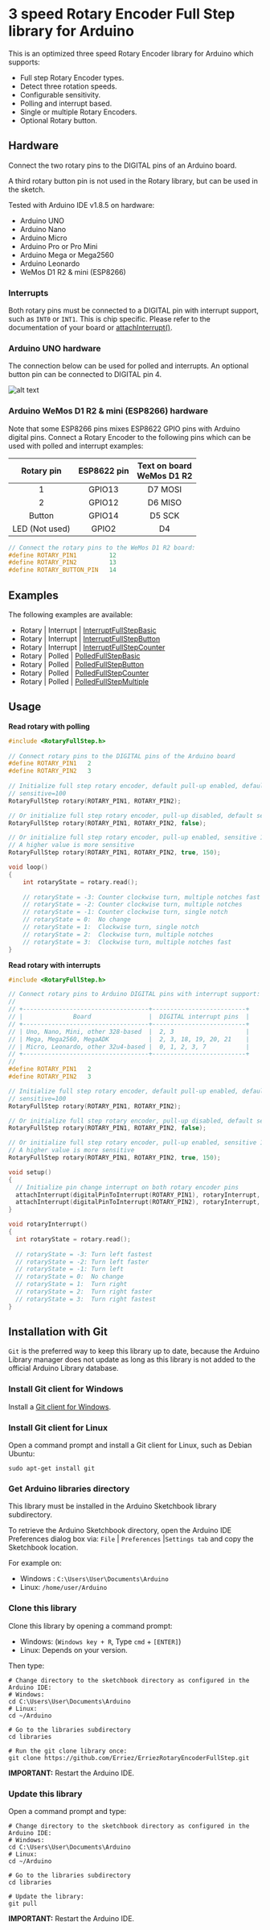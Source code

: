 # 3 speed Rotary Encoder Full Step library for Arduino

This is an optimized three speed Rotary Encoder library for Arduino which supports:

* Full step Rotary Encoder types.
* Detect three rotation speeds.
* Configurable sensitivity.
* Polling and interrupt based.
* Single or multiple Rotary Encoders.
* Optional Rotary button.

## Hardware
Connect the two rotary pins to the DIGITAL pins of an Arduino board.

A third rotary button pin is not used in the Rotary library, but can be used in the sketch.

Tested with Arduino IDE v1.8.5 on hardware:

* Arduino UNO
* Arduino Nano
* Arduino Micro
* Arduino Pro or Pro Mini
* Arduino Mega or Mega2560
* Arduino Leonardo
* WeMos D1 R2 & mini (ESP8266)

### Interrupts

Both rotary pins must be connected to a DIGITAL pin with interrupt support, such as `INT0` or `INT1`. This is chip specific. Please refer to the documentation of your board or [attachInterrupt()](https://www.arduino.cc/reference/en/language/functions/external-interrupts/attachinterrupt/).

### Arduino UNO hardware

The connection below can be used for polled and interrupts. An optional button pin can be connected to DIGITAL pin 4.

![alt text](https://raw.githubusercontent.com/Erriez/ArduinoLibraryRotary/master/extras/FritzingRotary.png "3-pin Rotary Encoder Arduino connection")

### Arduino WeMos D1 R2 & mini (ESP8266) hardware

Note that some ESP8266 pins mixes ESP8622 GPIO pins with Arduino digital pins. Connect a Rotary Encoder to the following pins which can be used with polled and interrupt examples:

|   Rotary pin   | ESP8622 pin | Text on board<br />WeMos D1 R2 |
| :------------: | :---------: | :----------------------------: |
|       1        |   GPIO13    |            D7 MOSI             |
|       2        |   GPIO12    |            D6 MISO             |
|     Button     |   GPIO14    |             D5 SCK             |
| LED (Not used) |    GPIO2    |               D4               |

```c++
// Connect the rotary pins to the WeMos D1 R2 board:
#define ROTARY_PIN1         12
#define ROTARY_PIN2         13
#define ROTARY_BUTTON_PIN   14
```



## Examples

The following examples are available:
* Rotary | Interrupt | [InterruptFullStepBasic](https://github.com/Erriez/ArduinoLibraryRotary/blob/master/examples/Interrupt/InterruptFullStepBasic/InterruptFullStepBasic.ino)
* Rotary | Interrupt | [InterruptFullStepButton](https://github.com/Erriez/ArduinoLibraryRotary/blob/master/examples/Interrupt/InterruptFullStepButton/InterruptFullStepButton.ino)
* Rotary | Interrupt | [InterruptFullStepCounter](https://github.com/Erriez/ArduinoLibraryRotary/blob/master/examples/Interrupt/InterruptFullStepCounter/InterruptFullStepCounter.ino)
* Rotary | Polled | [PolledFullStepBasic](https://github.com/Erriez/ArduinoLibraryRotary/blob/master/examples/Polled/PolledFullStepBasic/PolledFullStepBasic.ino)
* Rotary | Polled | [PolledFullStepButton](https://github.com/Erriez/ArduinoLibraryRotary/blob/master/examples/Polled/PolledFullStepButton/PolledFullStepButton.ino)
* Rotary | Polled | [PolledFullStepCounter](https://github.com/Erriez/ArduinoLibraryRotary/blob/master/examples/Polled/PolledFullStepCounter/PolledFullStepCounter.ino)
* Rotary | Polled | [PolledFullStepMultiple](https://github.com/Erriez/ArduinoLibraryRotary/blob/master/examples/Polled/PolledFullStepMultiple/PolledFullStepMultiple.ino)



## Usage

**Read rotary with polling**
```c++
#include <RotaryFullStep.h>
  
// Connect rotary pins to the DIGITAL pins of the Arduino board
#define ROTARY_PIN1   2
#define ROTARY_PIN2   3
  
// Initialize full step rotary encoder, default pull-up enabled, default 
// sensitive=100
RotaryFullStep rotary(ROTARY_PIN1, ROTARY_PIN2);

// Or initialize full step rotary encoder, pull-up disabled, default sensitive=100
RotaryFullStep rotary(ROTARY_PIN1, ROTARY_PIN2, false);

// Or initialize full step rotary encoder, pull-up enabled, sensitive 1..255
// A higher value is more sensitive
RotaryFullStep rotary(ROTARY_PIN1, ROTARY_PIN2, true, 150);

void loop()
{
    int rotaryState = rotary.read();
  
    // rotaryState = -3: Counter clockwise turn, multiple notches fast
    // rotaryState = -2: Counter clockwise turn, multiple notches
    // rotaryState = -1: Counter clockwise turn, single notch
    // rotaryState = 0:  No change
    // rotaryState = 1:  Clockwise turn, single notch
    // rotaryState = 2:  Clockwise turn, multiple notches
    // rotaryState = 3:  Clockwise turn, multiple notches fast
}
```

**Read rotary with interrupts**

```c++
#include <RotaryFullStep.h>

// Connect rotary pins to Arduino DIGITAL pins with interrupt support:
//
// +-----------------------------------+--------------------------+
// |              Board                |  DIGITAL interrupt pins  |
// +-----------------------------------+--------------------------+
// | Uno, Nano, Mini, other 328-based  |  2, 3                    |
// | Mega, Mega2560, MegaADK           |  2, 3, 18, 19, 20, 21    |
// | Micro, Leonardo, other 32u4-based |  0, 1, 2, 3, 7           |
// +-----------------------------------+--------------------------+
//
#define ROTARY_PIN1   2
#define ROTARY_PIN2   3

// Initialize full step rotary encoder, default pull-up enabled, default 
// sensitive=100
RotaryFullStep rotary(ROTARY_PIN1, ROTARY_PIN2);

// Or initialize full step rotary encoder, pull-up disabled, default sensitive=100
RotaryFullStep rotary(ROTARY_PIN1, ROTARY_PIN2, false);

// Or initialize full step rotary encoder, pull-up enabled, sensitive 1..255
// A higher value is more sensitive
RotaryFullStep rotary(ROTARY_PIN1, ROTARY_PIN2, true, 150);

void setup()
{
  // Initialize pin change interrupt on both rotary encoder pins
  attachInterrupt(digitalPinToInterrupt(ROTARY_PIN1), rotaryInterrupt, CHANGE);
  attachInterrupt(digitalPinToInterrupt(ROTARY_PIN2), rotaryInterrupt, CHANGE);
}

void rotaryInterrupt()
{
  int rotaryState = rotary.read();
  
  // rotaryState = -3: Turn left fastest
  // rotaryState = -2: Turn left faster
  // rotaryState = -1: Turn left
  // rotaryState = 0:  No change
  // rotaryState = 1:  Turn right
  // rotaryState = 2:  Turn right faster
  // rotaryState = 3:  Turn right fastest
}
```

## Installation with Git

`Git` is the preferred way to keep this library up to date, because the Arduino Library manager does not update as long as this library is not added to the official Arduino Library database.

### Install Git client for Windows

Install a [Git client for Windows](https://git-scm.com/download/win).

### Install Git client for Linux

Open a command prompt and install a Git client for Linux, such as Debian Ubuntu:

```shell
sudo apt-get install git
```

### Get Arduino libraries directory

This library must be installed in the Arduino Sketchbook library subdirectory.

To retrieve the Arduino Sketchbook directory, open the Arduino IDE Preferences dialog box via:
`File` | `Preferences` |`Settings tab` and copy the Sketchbook location.

For example on:

* Windows : `C:\Users\User\Documents\Arduino`
* Linux: `/home/user/Arduino`

### Clone this library

Clone this library by opening a command prompt:

* Windows:  (`Windows key + R`, Type `cmd` + `[ENTER]`)
* Linux: Depends on your version.

Then type:

```shell
# Change directory to the sketchbook directory as configured in the Arduino IDE:
# Windows:
cd C:\Users\User\Documents\Arduino
# Linux:
cd ~/Arduino

# Go to the libraries subdirectory
cd libraries

# Run the git clone library once:
git clone https://github.com/Erriez/ErriezRotaryEncoderFullStep.git
```

**IMPORTANT:** Restart the Arduino IDE.

### Update this library

Open a command prompt and type: 

```shell
# Change directory to the sketchbook directory as configured in the Arduino IDE:
# Windows:
cd C:\Users\User\Documents\Arduino
# Linux:
cd ~/Arduino

# Go to the libraries subdirectory
cd libraries

# Update the library:
git pull
```

**IMPORTANT:** Restart the Arduino IDE.